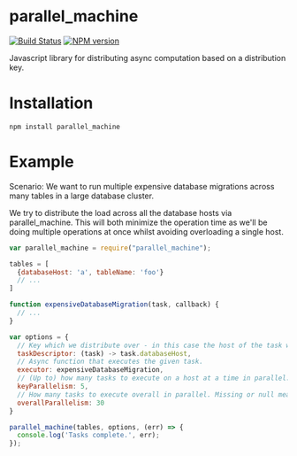 # parallel_machine
[![Build Status](https://travis-ci.org/macobo/parallel_machine.svg?branch=master)](https://travis-ci.org/macobo/parallel_machine)
[![NPM version][npm-image]][npm-url] 

Javascript library for distributing async computation based on a distribution key.

# Installation

`npm install parallel_machine`

# Example

Scenario: We want to run multiple expensive database migrations across many tables in a large database cluster.

We try to distribute the load across all the database hosts via parallel_machine. This will both minimize the operation time as we'll be doing multiple operations at once whilst avoiding overloading a single host.

```javascript
var parallel_machine = require("parallel_machine");

tables = [
  {databaseHost: 'a', tableName: 'foo'}
  // ...
]

function expensiveDatabaseMigration(task, callback) {
  // ...
}

var options = {
  // Key which we distribute over - in this case the host of the task we're about to run.
  taskDescriptor: (task) -> task.databaseHost,
  // Async function that executes the given task.
  executor: expensiveDatabaseMigration,
  // (Up to) how many tasks to execute on a host at a time in parallel.
  keyParallelism: 5,
  // How many tasks to execute overall in parallel. Missing or null means unlimited.
  overallParallelism: 30
}

parallel_machine(tables, options, (err) => {
  console.log('Tasks complete.', err);
});
```


[npm-url]: https://npmjs.org/package/parallel_machine
[npm-image]: http://img.shields.io/npm/v/parallel_machine.svg
